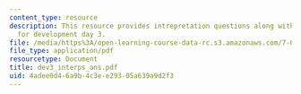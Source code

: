 ```yaml
---
content_type: resource
description: This resource provides intrepretation questions along with their answers
  for development day 3.
file: /media/https%3A/open-learning-course-data-rc.s3.amazonaws.com/7-02-experimental-biology-communication-spring-2005/4adee0d46a9b4c3ee29305a639a9d2f3_dev3_interps_ans.pdf
file_type: application/pdf
resourcetype: Document
title: dev3_interps_ans.pdf
uid: 4adee0d4-6a9b-4c3e-e293-05a639a9d2f3
---
```

